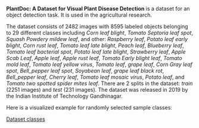 **PlantDoc: A Dataset for Visual Plant Disease Detection** is a dataset for an object detection task. It is used in the agricultural research. 

The dataset consists of 2482 images with 8595 labeled objects belonging to 29 different classes including *Corn leaf blight*, *Tomato Septoria leaf spot*, *Squash Powdery mildew leaf*, and other: *Raspberry leaf*, *Potato leaf early blight*, *Corn rust leaf*, *Tomato leaf late blight*, *Peach leaf*, *Blueberry leaf*, *Tomato leaf bacterial spot*, *Potato leaf late blight*, *Strawberry leaf*, *Apple Scab Leaf*, *Apple leaf*, *Apple rust leaf*, *Tomato Early blight leaf*, *Tomato mold leaf*, *Tomato leaf yellow virus*, *Tomato leaf*, *grape leaf*, *Corn Gray leaf spot*, *Bell_pepper leaf spot*, *Soyabean leaf*, *grape leaf black rot*, *Bell_pepper leaf*, *Cherry leaf*, *Tomato leaf mosaic virus*, *Potato leaf*, and *Tomato two spotted spider mites leaf*. There are 2 splits in the dataset: *train* (2251 images) and *test* (231 images). The dataset was released in 2019 by the Indian Institute of Technology Gandhinagar.

Here is a visualized example for randomly selected sample classes:

[Dataset classes](https://github.com/dataset-ninja/PlantDoc/raw/main/visualizations/classes_preview.webm)
